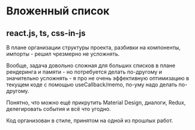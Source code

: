 # Вложенный список

## react.js, ts, css-in-js

В плане организации структуры проекта, разбивки на компоненты, импорты - решил чрезмерно не усложнять.

Вообще, задача довольно сложная для больших списков в плане рендеринга и памяти - но потребуется делать по-другому и
значительно усложнять - я про не очень эффективную оптимизацию в текущем коде с помощью useCallback/memo, по-уму надо
делать по-другому.

Понятно, что можно ещё прикрутить Material Design, диалоги, Redux, делегировать события и всё что угодно.

Код организован в стиле, принятом на одной из прошлых работ.
